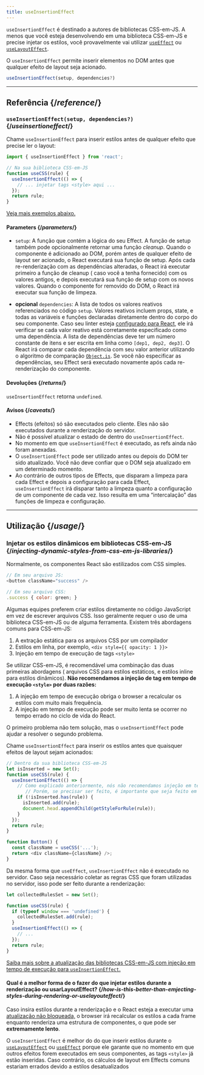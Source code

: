 ```yaml
---
title: useInsertionEffect
---
```


<Pitfall>

`useInsertionEffect` é destinado a autores de bibliotecas CSS-em-JS. A menos que você esteja desenvolvendo em uma biblioteca CSS-em-JS e precise injetar os estilos, você provavelmente vai utilizar [`useEffect`](/reference/react/useEffect) ou [`useLayoutEffect`](/reference/react/useLayoutEffect).
</Pitfall>

<Intro>

O `useInsertionEffect` permite inserir elementos no DOM antes que qualquer efeito de layout seja acionado.

```js
useInsertionEffect(setup, dependencies?)
```

</Intro>

<InlineToc />

---

## Referência {/*reference*/}

### `useInsertionEffect(setup, dependencies?)` {/*useinsertioneffect*/}

Chame `useInsertionEffect` para inserir estilos antes de qualquer efeito que precise ler o layout:

```js
import { useInsertionEffect } from 'react';

// Na sua biblioteca CSS-em-JS
function useCSS(rule) {
  useInsertionEffect(() => {
    // ... injetar tags <style> aqui ...
  });
  return rule;
}
```

[Veja mais exemplos abaixo.](#usage)

#### Parameters {/*parameters*/}

* `setup`: A função que contém a lógica do seu Effect. A função de setup também pode opcionalmente retornar uma função *cleanup*. Quando o componente é adicionado ao DOM, porém antes de qualquer efeito de layout ser acionado, o React executará sua função de setup. Após cada re-renderização com as dependências alteradas, o React irá executar primeiro a função de cleanup ( caso você a tenha fornecido) com os valores antigos, e depois executará sua função de setup com os novos valores. Quando o componente for removido do DOM, o React irá executar sua função de limpeza.
 
* **opcional** `dependencies`: A lista de todos os valores reativos referenciados no código `setup`. Valores reativos incluem props, state, e todas as variáveis e funções declaradas diretamente dentro do corpo do seu componente. Caso seu linter esteja [configurado para React](/learn/editor-setup#linting), ele irá verificar se cada valor reativo está corretamente especificado como uma dependência. A lista de dependências deve ter um número constante de itens e ser escrita em linha como `[dep1, dep2, dep3]`. O React irá comparar cada dependência com seu valor anterior utilizando o algoritmo de comparação [`Object.is`](https://developer.mozilla.org/en-US/docs/Web/JavaScript/Reference/Global_Objects/Object/is). Se você não especificar as dependências, seu Effect será executado novamente após cada re-renderização do componente.

#### Devoluções {/*returns*/}

`useInsertionEffect` retorna `undefined`.

#### Avisos {/*caveats*/}

* Effects (efeitos) só são executados pelo cliente. Eles não são executados durante a renderização do servidor.
* Não é possível atualizar o estado de dentro do `useInsertionEffect`.
* No momento em que `useInsertionEffect` é executado, as refs ainda não foram anexadas.
* O `useInsertionEffect` pode ser utilizado antes ou depois do DOM ter sido atualizado. Você não deve confiar que o DOM seja atualizado em um determinado momento.
* Ao contrário de outros tipos de Effects, que disparam a limpeza para cada Effect e depois a configuração para cada Effect, `useInsertionEffect` irá disparar tanto a limpeza quanto a configuração de um componente de cada vez. Isso resulta em uma “intercalação” das funções de limpeza e configuração.

---

## Utilização {/*usage*/}

### Injetar os estilos dinâmicos em bibliotecas CSS-em-JS {/*injecting-dynamic-styles-from-css-em-js-libraries*/}

Normalmente, os componentes React são estilizados com CSS simples.

```js
// Em seu arquivo JS:
<button className="success" />

// Em seu arquivo CSS:
.success { color: green; }
```

Algumas equipes preferem criar estilos diretamente no código JavaScript em vez de escrever arquivos CSS. Isso geralmente requer o uso de uma biblioteca CSS-em-JS ou de alguma ferramenta. Existem três abordagens comuns para CSS-em-JS:

1. A extração estática para os arquivos CSS por um compilador
2. Estilos em linha, por exemplo, `<div style={{ opacity: 1 }}>`
3. Injeção em tempo de execução de tags `<style>`

Se utilizar CSS-em-JS, é recomendável uma combinação das duas primeiras abordagens ( arquivos CSS para estilos estáticos, e estilos inline para estilos dinâmicos). **Não recomendamos a injeção de tag em tempo de execução `<style>` por duas razões:**

1. A injeção em tempo de execução obriga o browser a recalcular os estilos com muito mais frequência.
2. A injeção em tempo de execução pode ser muito lenta se ocorrer no tempo errado no ciclo de vida do React.

O primeiro problema não tem solução, mas o `useInsertionEffect` pode ajudar a resolver o segundo problema.

Chame `useInsertionEffect` para inserir os estilos antes que quaisquer efeitos de layout sejam acionados:

```js {4-11}
// Dentro da sua biblioteca CSS-em-JS
let isInserted = new Set();
function useCSS(rule) {
  useInsertionEffect(() => {
    // Como explicado anteriormente, nós não recomendamos injeção em tempo de execução de tags <style>.
       // Porém, se precisar ser feito, é importante que seja feito em useInsertionEffect.
    if (!isInserted.has(rule)) {
      isInserted.add(rule);
      document.head.appendChild(getStyleForRule(rule));
    }
  });
  return rule;
}

function Button() {
  const className = useCSS('...');
  return <div className={className} />;
}
```

Da mesma forma que `useEffect`, `useInsertionEffect` não é executado no servidor. Caso seja necessário coletar as regras CSS que foram utilizadas no servidor, isso pode ser feito durante a renderização:

```js {1,4-6}
let collectedRulesSet = new Set();

function useCSS(rule) {
  if (typeof window === 'undefined') {
    collectedRulesSet.add(rule);
  }
  useInsertionEffect(() => {
    // ...
  });
  return rule;
}
```

[Saiba mais sobre a atualização das bibliotecas CSS-em-JS com injeção em tempo de execução para `useInsertionEffect`.](https://github.com/reactwg/react-18/discussions/110)

<DeepDive>

#### Qual é a melhor forma de o fazer do que injetar estilos durante a renderização ou usarLayoutEffect? {/*how-is-this-better-than-emjecting-styles-during-rendering-or-uselayouteffect*/}

Caso insira estilos durante a renderização e o React esteja a executar uma [atualização não bloqueada,](/reference/react/useTransition#marking-a-state-update-as-a-non-blocking-transition) o browser irá recalcular os estilos a cada frame enquanto renderiza uma estrutura de componentes, o que pode ser **extremamente lento**.

O `useInsertionEffect` é melhor do do que inserir estilos durante o [`useLayoutEffect`](/reference/react/useLayoutEffect) ou [`useEffect`](/reference/react/useEffect) porque ele garante que no momento em que outros efeitos forem executados em seus componentes, as tags `<style>` já estão inseridas. Caso contrário, os cálculos de layout em Effects comuns estariam errados devido a estilos desatualizados

</DeepDive>
